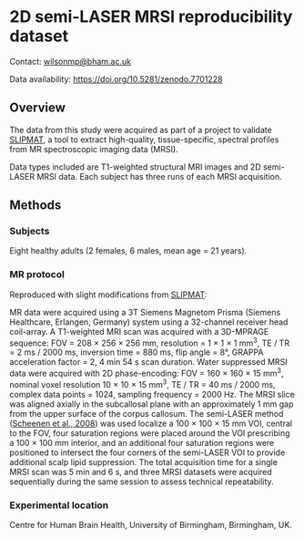 # 2D semi-LASER MRSI reproducibility dataset

Contact: <wilsonmp@bham.ac.uk>

Data availability: <https://doi.org/10.5281/zenodo.7701228>

## Overview

The data from this study were acquired as part of a project to validate [SLIPMAT](https://doi.org/10.1016/j.neuroimage.2023.120235), a tool to extract high-quality, tissue-specific, spectral profiles from MR spectroscopic imaging data (MRSI).

Data types included are T1-weighted structural MRI images and 2D semi-LASER MRSI data. Each subject has three runs of each  MRSI acquisition.

## Methods

### Subjects

Eight healthy adults (2 females, 6 males, mean age = 21 years).

### MR protocol

Reproduced with slight modifications from [SLIPMAT](https://doi.org/10.1016/j.neuroimage.2023.120235):

MR data were acquired using a 3T Siemens Magnetom Prisma (Siemens Healthcare, Erlangen, Germany) system using a 32-channel receiver head coil-array. A T1-weighted MRI scan was acquired with a 3D-MPRAGE sequence: FOV = 208 × 256 × 256 mm, resolution = 1 × 1 × 1 mm<sup>3</sup>, TE / TR = 2 ms / 2000 ms, inversion time = 880 ms, flip angle = 8°, GRAPPA acceleration factor = 2, 4 min 54 s scan duration. Water suppressed MRSI data were acquired with 2D phase-encoding: FOV = 160 × 160 × 15 mm<sup>3</sup>, nominal voxel resolution 10 × 10 × 15 mm<sup>3</sup>, TE / TR = 40 ms / 2000 ms, complex data points = 1024, sampling frequency = 2000 Hz. The MRSI slice was aligned axially in the subcallosal plane with an approximately 1 mm gap from the upper surface of the corpus callosum. The semi-LASER method ([Scheenen et al., 2008](https://doi.org/10.1002/mrm.21302)) was used localize a 100 × 100 × 15 mm VOI, central to the FOV, four saturation regions were placed around the VOI prescribing a 100 × 100 mm interior, and an additional four saturation regions were positioned to intersect the four corners of the semi-LASER VOI to provide additional scalp lipid suppression. The total acquisition time for a single MRSI scan was 5 min and 6 s, and three MRSI datasets were acquired sequentially during the same session to assess technical repeatability.

### Experimental location

Centre for Human Brain Health, University of Birmingham, Birmingham, UK.
